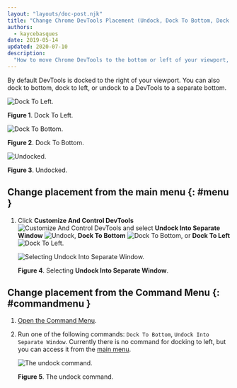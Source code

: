 ```yaml
---
layout: "layouts/doc-post.njk"
title: "Change Chrome DevTools Placement (Undock, Dock To Bottom, Dock To Left)"
authors:
  - kaycebasques
date: 2019-05-14
updated: 2020-07-10
description:
  "How to move Chrome DevTools to the bottom or left of your viewport, or to a separate window."
---
```


By default DevTools is docked to the right of your viewport. You can also dock to bottom, dock to
left, or undock to a DevTools to a separate bottom.

![Dock To Left.](/web/tools/chrome-devtools/customize/images/dockleft.png)

**Figure 1**. Dock To Left.

![Dock To Bottom.](/web/tools/chrome-devtools/customize/images/dockbottom.png)

**Figure 2**. Dock To Bottom.

![Undocked.](/web/tools/chrome-devtools/customize/images/undock.png)

**Figure 3**. Undocked.

## Change placement from the main menu {: #menu }

1.  Click **Customize And Control DevTools**
    ![Customize And Control
DevTools](/web/tools/chrome-devtools/images/shared/main-menu.png) and
    select **Undock Into Separate Window**
    ![Undock](/web/tools/chrome-devtools/customize/images/undockicon.png), **Dock To Bottom**
    ![Dock To Bottom](/web/tools/chrome-devtools/customize/images/bottomicon.png), or **Dock To
    Left** ![Dock To Left](/web/tools/chrome-devtools/customize/images/lefticon.png).

    ![Selecting Undock Into Separate Window.](/web/tools/chrome-devtools/customize/images/undocksettings.png)

    **Figure 4**. Selecting **Undock Into Separate Window**.

## Change placement from the Command Menu {: #commandmenu }

1.  [Open the Command Menu][1].
2.  Run one of the following commands: `Dock To Bottom`, `Undock Into Separate Window`. Currently
    there is no command for docking to left, but you can access it from the [main menu][2].

    ![The undock command.](/web/tools/chrome-devtools/customize/images/undockcommand.png)

    **Figure 5**. The undock command.

[1]: /web/tools/chrome-devtools/command-menu
[2]: #menu
